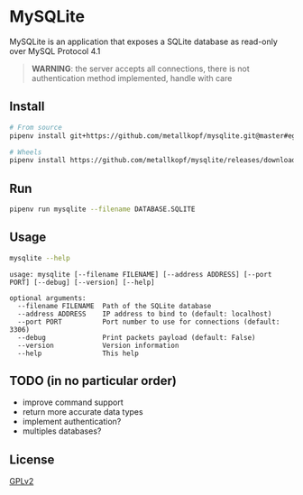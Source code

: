 # MySQLite
MySQLite is an application that exposes a SQLite database as read-only over MySQL Protocol 4.1

 >**WARNING**: the server accepts all connections, there is not authentication method implemented, handle with care

## Install
```bash
# From source
pipenv install git+https://github.com/metallkopf/mysqlite.git@master#egg=mysqlite

# Wheels
pipenv install https://github.com/metallkopf/mysqlite/releases/download/0.1.0/mysqlite-0.1.0-py3-none-any.whl
```

## Run
```bash
pipenv run mysqlite --filename DATABASE.SQLITE
```

## Usage
```bash
mysqlite --help
```
```
usage: mysqlite [--filename FILENAME] [--address ADDRESS] [--port PORT] [--debug] [--version] [--help]

optional arguments:
  --filename FILENAME  Path of the SQLite database
  --address ADDRESS    IP address to bind to (default: localhost)
  --port PORT          Port number to use for connections (default: 3306)
  --debug              Print packets payload (default: False)
  --version            Version information
  --help               This help
```

## TODO (in no particular order)
* improve command support
* return more accurate data types
* implement authentication?
* multiples databases?

## License
[GPLv2](https://www.gnu.org/licenses/gpl-2.0.html)
